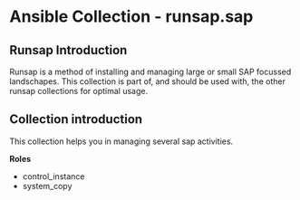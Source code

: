 Ansible Collection - runsap.sap
=================================

Runsap Introduction
-------------------
Runsap is a method of installing and managing large or small SAP focussed landschapes. This collection is part of, and should be used with, the other runsap collections for optimal usage. 

Collection introduction
-------------------------
This collection helps you in managing several sap activities.

**Roles**

- control_instance
- system_copy


